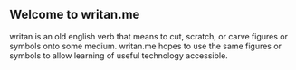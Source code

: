 ## Welcome to writan.me

writan is an old english verb that means to cut, scratch, or carve figures or symbols onto some medium. writan.me hopes to use the same figures or symbols to allow learning of useful technology accessible.
